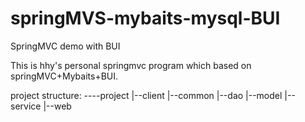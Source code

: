 # springMVS-mybaits-mysql-BUI
SpringMVC demo with BUI

This is hhy's personal springmvc program which based on springMVC+Mybaits+BUI.

project structure:
----project
  |--client
  |--common
  |--dao
  |--model
  |--service
  |--web

